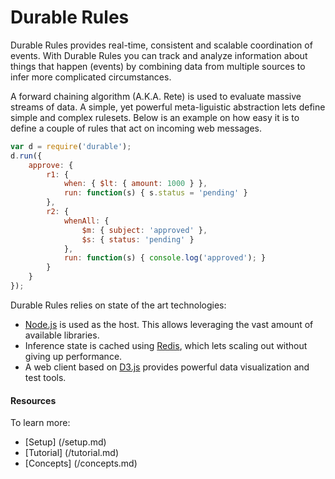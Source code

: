 Durable Rules
=====
Durable Rules provides real-time, consistent and scalable coordination of events. With Durable Rules you can track and analyze information about things that happen (events) by combining data from multiple sources to infer more complicated circumstances.  

A forward chaining algorithm (A.K.A. Rete) is used to evaluate massive streams of data. A simple, yet powerful meta-liguistic abstraction lets define simple and complex rulesets. Below is an example on how easy it is to define a couple of rules that act on incoming web messages.  

```javascript
var d = require('durable');
d.run({
    approve: {
        r1: {
            when: { $lt: { amount: 1000 } },
            run: function(s) { s.status = 'pending' }
        },
        r2: {
            whenAll: {
                $m: { subject: 'approved' },
                $s: { status: 'pending' } 
            },
            run: function(s) { console.log('approved'); }
        }
    }
}); 
```

Durable Rules relies on state of the art technologies:  

* [Node.js](http://www.nodejs.org) is used as the host. This allows leveraging the vast amount of available libraries.
* Inference state is cached using [Redis](http://www.redis.io), which lets scaling out without giving up performance.
* A web client based on [D3.js](http://www.d3js.org) provides powerful data visualization and test tools.

#### Resources  
To learn more:
* [Setup] (/setup.md)
* [Tutorial] (/tutorial.md)
* [Concepts] (/concepts.md)
